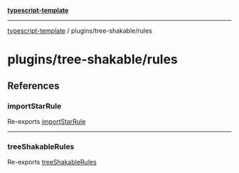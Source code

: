 [**typescript-template**](../../README.md)

---

[typescript-template](../../README.md) / plugins/tree-shakable/rules

# plugins/tree-shakable/rules

## References

### importStarRule

Re-exports [importStarRule](rules/import-star.md#importstarrule)

---

### treeShakableRules

Re-exports [treeShakableRules](rules/rules.md#treeshakablerules)
